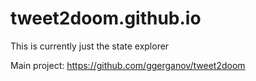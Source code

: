 # tweet2doom.github.io

This is currently just the state explorer

Main project: https://github.com/ggerganov/tweet2doom
